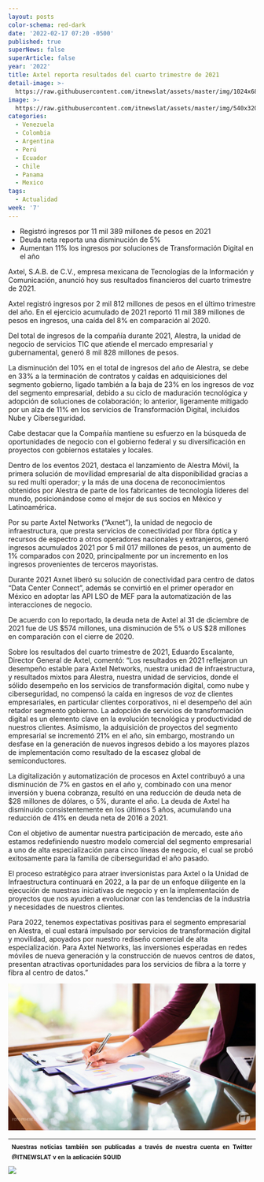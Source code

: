 ```yaml
---
layout: posts
color-schema: red-dark
date: '2022-02-17 07:20 -0500'
published: true
superNews: false
superArticle: false
year: '2022'
title: Axtel reporta resultados del cuarto trimestre de 2021
detail-image: >-
  https://raw.githubusercontent.com/itnewslat/assets/master/img/1024x680/Informe-Reporte-g.jpg
image: >-
  https://raw.githubusercontent.com/itnewslat/assets/master/img/540x320/Informe-Reporte-p.jpg
categories:
  - Venezuela
  - Colombia
  - Argentina
  - Perú
  - Ecuador
  - Chile
  - Panama
  - Mexico
tags:
  - Actualidad
week: '7'
---
```

- Registró ingresos por 11 mil 389 millones de pesos en 2021
- Deuda neta reporta una disminución de 5%
- Aumentan 11% los ingresos por soluciones de Transformación Digital en el año

Axtel, S.A.B. de C.V., empresa mexicana de Tecnologías de la Información y Comunicación, anunció hoy sus resultados financieros del cuarto trimestre de 2021.

Axtel registró ingresos por 2 mil 812 millones de pesos en el último trimestre del año. En el ejercicio acumulado de 2021 reportó 11 mil 389 millones de pesos en ingresos, una caída del 8% en comparación al 2020.

Del total de ingresos de la compañía durante 2021, Alestra, la unidad de negocio de servicios TIC que atiende el mercado empresarial y gubernamental, generó 8 mil 828 millones de pesos.

La disminución del 10% en el total de ingresos del año de Alestra, se debe en 33% a la terminación de contratos y caídas en adquisiciones del segmento gobierno, ligado también a la baja de 23% en los ingresos de voz del segmento empresarial, debido a su ciclo de maduración tecnológica y adopción de soluciones de colaboración; lo anterior, ligeramente mitigado por un alza de 11% en los servicios de Transformación Digital, incluidos Nube y Ciberseguridad.

Cabe destacar que la Compañía mantiene su esfuerzo en la búsqueda de oportunidades de negocio con el gobierno federal y su diversificación en proyectos con gobiernos estatales y locales.

Dentro de los eventos 2021, destaca el lanzamiento de Alestra Móvil, la primera solución de movilidad empresarial de alta disponibilidad gracias a su red multi operador; y la más de una docena de reconocimientos obtenidos por Alestra de parte de los fabricantes de tecnología líderes del mundo, posicionándose como el mejor de sus socios en México y Latinoamérica. 

Por su parte Axtel Networks (“Axnet”), la unidad de negocio de infraestructura, que presta servicios de conectividad por fibra óptica y recursos de espectro a otros operadores nacionales y extranjeros, generó ingresos acumulados 2021 por 5 mil 017 millones de pesos, un aumento de 1% comparados con 2020, principalmente por un incremento en los ingresos provenientes de terceros mayoristas. 

Durante 2021 Axnet liberó su solución de conectividad para centro de datos “Data Center Connect”, además se convirtió en el primer operador en México en adoptar las API LSO de MEF para la automatización de las interacciones de negocio.

De acuerdo con lo reportado, la deuda neta de Axtel al 31 de diciembre de 2021 fue de US $574 millones, una disminución de 5% o US $28 millones en comparación con el cierre de 2020.

Sobre los resultados del cuarto trimestre de 2021, Eduardo Escalante, Director General de Axtel, comentó: “Los resultados en 2021 reflejaron un desempeño estable para Axtel Networks, nuestra unidad de infraestructura, y resultados mixtos para Alestra, nuestra unidad de servicios, donde el sólido desempeño en los servicios de transformación digital, como nube y ciberseguridad, no compensó la caída en ingresos de voz de clientes empresariales, en particular clientes corporativos, ni el desempeño del aún retador segmento gobierno. La adopción de servicios de transformación digital es un elemento clave en la evolución tecnológica y productividad de nuestros clientes. Asimismo, la adquisición de proyectos del segmento empresarial se incrementó 21% en el año, sin embargo, mostrando un desfase en la generación de nuevos ingresos debido a los mayores plazos de implementación como resultado de la escasez global de semiconductores. 

La digitalización y automatización de procesos en Axtel contribuyó a una disminución de 7% en gastos en el año y, combinado con una menor inversión y buena cobranza, resultó en una reducción de deuda neta de $28 millones de dólares, o 5%, durante el año. La deuda de Axtel ha disminuido consistentemente en los últimos 5 años, acumulando una reducción de 41% en deuda neta de 2016 a 2021.

Con el objetivo de aumentar nuestra participación de mercado, este año estamos redefiniendo nuestro modelo comercial del segmento empresarial a uno de alta especialización para cinco líneas de negocio, el cual se probó exitosamente para la familia de ciberseguridad el año pasado.

El proceso estratégico para atraer inversionistas para Axtel o la Unidad de Infraestructura continuará en 2022, a la par de un enfoque diligente en la ejecución de nuestras iniciativas de negocio y en la implementación de proyectos que nos ayuden a evolucionar con las tendencias de la industria y necesidades de nuestros clientes.

Para 2022, tenemos expectativas positivas para el segmento empresarial en Alestra, el cual estará impulsado por servicios de transformación digital y movilidad, apoyados por nuestro rediseño comercial de alta especialización. Para Axtel Networks, las inversiones esperadas en redes móviles de nueva generación y la construcción de nuevos centros de datos, presentan atractivas oportunidades para los servicios de fibra a la torre y fibra al centro de datos.”

![](https://raw.githubusercontent.com/itnewslat/assets/master/img/540x320/Informe-Reporte-p.jpg)

<table style="height: 42px;" width="569">
<tbody>
<tr>
<td style="text-align: justify;"><sub><strong>Nuestras noticias también son publicadas a través de nuestra cuenta en Twitter <a href="https://twitter.com/itnewslat?lang=es">@ITNEWSLAT</a> y en la aplicación <a href="https://squidapp.co/en/">SQUID</a></strong></sub></td>
</tr>
</tbody>
</table>

<img src="https://tracker.metricool.com/c3po.jpg?hash=56f88a41e39ab42c063cc51676587a04"/>